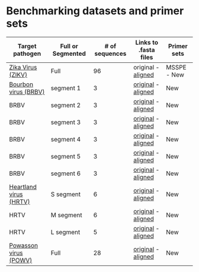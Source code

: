 # Benchmarking datasets and primer sets 

| Target pathogen | Full or Segmented | # of sequences | Links to .fasta files | Primer sets   |  
| --------------- | ----------------- | --------------- | -------------------- | ------------- |
| [Zika Virus (ZIKV)](https://en.wikipedia.org/wiki/Zika_virus) | Full            | 96              | original  -   [aligned](aligned_sequences/zika.fasta) | MSSPE  -  New |
| [Bourbon virus (BRBV)](https://en.wikipedia.org/wiki/Bourbon_virus)| segment 1   | 3               | [original](original_sequences/BRBV-SEG1.fasta)  -   [aligned](aligned_sequences/BRBV-SEG1.fasta) | New |
| BRBV | segment 2   | 3               | [original](original_sequences/BRBV-SEG2.fasta)  -   [aligned](aligned_sequences/BRBV-SEG2.fasta) | New |
| BRBV | segment 3   | 3               | [original](original_sequences/BRBV-SEG3.fasta)  -   [aligned](aligned_sequences/BRBV-SEG3.fasta) | New |
| BRBV | segment 4   | 3               | [original](original_sequences/BRBV-SEG4.fasta)  -   [aligned](aligned_sequences/BRBV-SEG4.fasta) | New |
| BRBV | segment 5   | 3               | [original](original_sequences/BRBV-SEG5.fasta)  -   [aligned](aligned_sequences/BRBV-SEG5.fasta) | New |
| BRBV | segment 6   | 3               | [original](original_sequences/BRBV-SEG6.fasta)  -   [aligned](aligned_sequences/BRBV-SEG6.fasta) | New |
| [Heartland virus (HRTV)](https://en.wikipedia.org/wiki/Heartland_bandavirus) | S segment | 6               | [original](original_sequences/HRTV-S_Seg.fasta)  -  [aligned](aligned_sequences/HRTV-S_Seg.fasta)| New |
| HRTV | M segment | 6               | [original](original_sequences/HRTV-M_Seg.fasta)  -  [aligned](aligned_sequences/HRTV-M_Seg.fasta)| New |
| HRTV | L segment | 5               | [original](original_sequences/HRTV-L_Seg.fasta)  -  [aligned](aligned_sequences/HRTV-L_Seg.fasta)| New |
| [Powasson virus (POWV)](https://en.wikipedia.org/wiki/Powassan_virus) | Full            | 28              | [original](original_sequences/POWV-Full.fasta)  -   [aligned](aligned_sequences/POWV-Full.fasta) | New |
